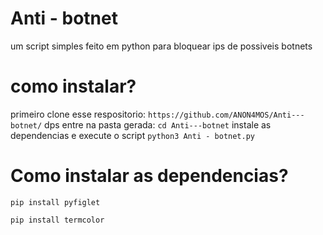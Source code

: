 # Anti - botnet
um script simples feito em python para bloquear ips de possiveis botnets

# como instalar? 
primeiro clone esse respositorio: ``` https://github.com/ANON4MOS/Anti---botnet/ ```
dps entre na pasta gerada: ``` cd Anti---botnet ```
instale as dependencias e execute o script ``` python3 Anti - botnet.py ```

# Como instalar as dependencias?

``` pip install pyfiglet ```

``` pip install termcolor ```
